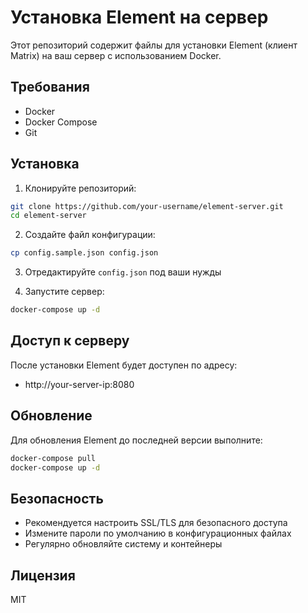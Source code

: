 # Установка Element на сервер

Этот репозиторий содержит файлы для установки Element (клиент Matrix) на ваш сервер с использованием Docker.

## Требования

- Docker
- Docker Compose
- Git

## Установка

1. Клонируйте репозиторий:
```bash
git clone https://github.com/your-username/element-server.git
cd element-server
```

2. Создайте файл конфигурации:
```bash
cp config.sample.json config.json
```

3. Отредактируйте `config.json` под ваши нужды

4. Запустите сервер:
```bash
docker-compose up -d
```

## Доступ к серверу

После установки Element будет доступен по адресу:
- http://your-server-ip:8080

## Обновление

Для обновления Element до последней версии выполните:
```bash
docker-compose pull
docker-compose up -d
```

## Безопасность

- Рекомендуется настроить SSL/TLS для безопасного доступа
- Измените пароли по умолчанию в конфигурационных файлах
- Регулярно обновляйте систему и контейнеры

## Лицензия

MIT 